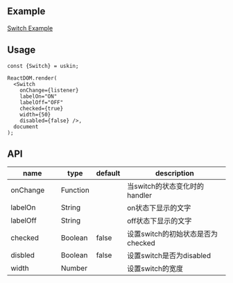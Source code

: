 ## Example
<a href="./switch.html" target="_blank">Switch Example</a>

## Usage
```
const {Switch} = uskin;

ReactDOM.render(
  <Switch
    onChange={listener}
    labelOn="ON"
    labelOff="OFF"
    checked={true}
    width={50}
    disabled={false} />,
  document
);
```

## API
<table>
  <thead>
    <tr>
      <th style="width: 100px;">name</th>
      <th style="width: 50px;">type</th>
      <th style="width: 50px;">default</th>
      <th>description</th>
    </tr>
  </thead>
  <tbody>
    <tr>
      <td>onChange</td>
      <td>Function</td>
      <td></td>
      <td>当switch的状态变化时的handler</td>
    </tr>
    <tr>
      <td>labelOn</td>
      <td>String</td>
      <td></td>
      <td>on状态下显示的文字</td>
    </tr>
    <tr>
      <td>labelOff</td>
      <td>String</td>
      <td></td>
      <td>off状态下显示的文字</td>
    </tr>
    <tr>
      <td>checked</td>
      <td>Boolean</td>
      <td>false</td>
      <td>设置switch的初始状态是否为checked</td>
    </tr>
    <tr>
      <td>disbled</td>
      <td>Boolean</td>
      <td>false</td>
      <td>设置switch是否为disabled</td>
    </tr>
    <tr>
      <td>width</td>
      <td>Number</td>
      <td></td>
      <td>设置switch的宽度</td>
    </tr>
  </tbody>
</table>
